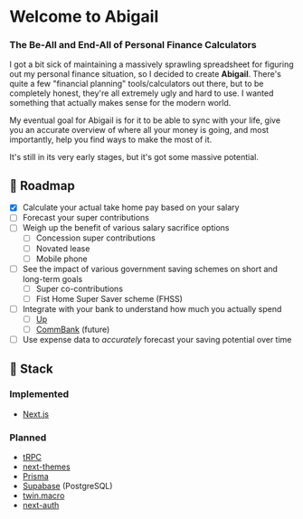 # Welcome to Abigail

### The Be-All and End-All of Personal Finance Calculators

I got a bit sick of maintaining a massively sprawling spreadsheet for figuring out my personal finance situation, so I decided to create **Abigail**. There's quite a few "financial planning" tools/calculators out there, but to be completely honest, they're all extremely ugly and hard to use. I wanted something that actually makes sense for the modern world.

My eventual goal for Abigail is for it to be able to sync with your life, give you an accurate overview of where all your money is going, and most importantly, help you find ways to make the most of it.

It's still in its very early stages, but it's got some massive potential.

## 🚧 Roadmap

- [x] Calculate your actual take home pay based on your salary
- [ ] Forecast your super contributions
- [ ] Weigh up the benefit of various salary sacrifice options
  - [ ] Concession super contributions
  - [ ] Novated lease
  - [ ] Mobile phone
- [ ] See the impact of various government saving schemes on short and long-term goals
  - [ ] Super co-contributions
  - [ ] Fist Home Super Saver scheme (FHSS)
- [ ] Integrate with your bank to understand how much you actually spend
  - [ ] [Up](https://developer.up.com.au/)
  - [ ] [CommBank](https://www.commbank.com.au/Developer/) (future)
- [ ] Use expense data to _accurately_ forecast your saving potential over time

## 🚀 Stack

### Implemented
* [Next.js](https://github.com/vercel/next.js)

### Planned
* [tRPC](https://github.com/trpc/trpc)
* [next-themes](https://github.com/pacocoursey/next-themes)
* [Prisma](https://github.com/prisma/prisma)
* [Supabase](https://supabase.com/) (PostgreSQL)
* [twin.macro](https://github.com/ben-rogerson/twin.macro)
* [next-auth](https://github.com/nextauthjs/next-auth)
